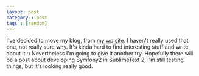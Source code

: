 ```yaml
---
layout: post
category : post
tags : [random]
---
```


I've decided to move my blog, from [my wp site](nezuvian.wordpress.com). I haven't really used that one, not really sure why. It's kinda hard to find interesting stuff and write about it :) Nevertheless I'm going to give it another try. Hopefully there will be a post about developing Symfony2 in SublimeText 2, I'm still testing things, but it's looking really good.